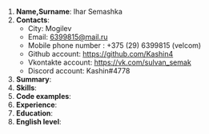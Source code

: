 1. **Name,Surname**: Ihar Semashka
2. **Contacts**:
   * City: Mogilev
   * Email: 6399815@mail.ru 
   * Mobile phone number : +375 (29) 6399815 (velcom)
   * Github account: https://github.com/Kashin4
   * Vkontakte account: https://vk.com/sulvan_semak
   * Discord account: Kashin#4778
3. **Summary**: 
4. **Skills**:
5. **Code examples**: 
6. **Experience**:   
7. **Education**:   
8. **English level**: 